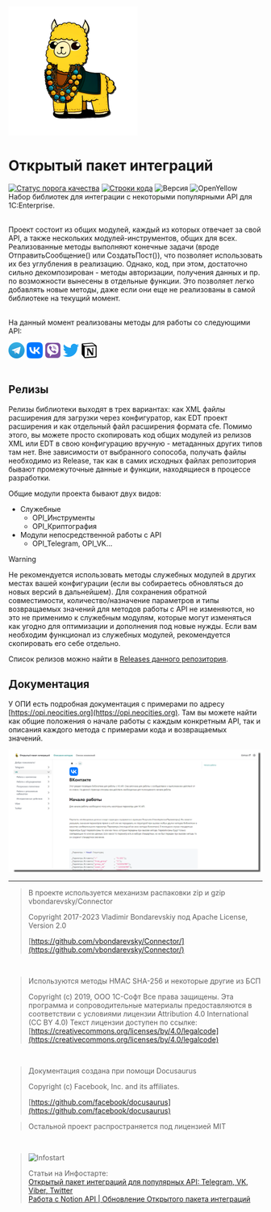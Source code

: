 <img src="https://github.com/Bayselonarrend/OpenIntegrations/raw/main/Media/logo.png" style="height: 256px; width: 256px;">

# Открытый пакет интеграций
[![Статус порога качества](http://api.athenaeum.digital/Sonar/api/project_badges/measure?project=OpenIntegrations&metric=alert_status)](http://api.athenaeum.digital/Sonar/dashboard?id=OpenIntegrations)
[![Строки кода](http://api.athenaeum.digital/Sonar/api/project_badges/measure?project=OpenIntegrations&metric=ncloc)](http://api.athenaeum.digital/Sonar/dashboard?id=OpenIntegrations)
![Версия](https://img.shields.io/badge/Версия_1С-8.3.9-yellow)
![OpenYellow](https://openyellow.neocities.org/badges/2/736878759.svg?)
<br>
Набор библиотек для интеграции с некоторыми популярными API для 1C:Enterprise. <br>


<br>
Проект состоит из общих модулей, каждый из которых отвечает за свой API, а также нескольких модулей-инструментов, общих для всех. Реализованные методы выполняют конечные задачи (вроде ОтправитьСообщение() или СоздатьПост()), что позволяет использовать их без углубления в реализацию. Однако, код, при этом, достаточно сильно декомпозирован - методы авторизации, получения данных и пр. по возможности вынесены в отдельные функции. Это позволяет легко добавлять новые методы, даже если они еще не реализованы в самой библиотеке на текущий момент. <br><br>

На данный момент реализованы методы для работы со следующими API:
<br>
  <div>
  <a href="https://opi.neocities.org/docs/Telegram/"><img src="https://github.com/Bayselonarrend/OpenIntegrations/raw/main/Media/Telegram.png" width="32"></a>
  <a href="https://opi.neocities.org/docs/VK/"><img src="https://github.com/Bayselonarrend/OpenIntegrations/raw/main/Media/VK.png" width="32"></a>
  <a href="https://opi.neocities.org/docs/Viber/"><img src="https://github.com/Bayselonarrend/OpenIntegrations/raw/main/Media/Viber.png" width="32"></a>
  <a href="https://opi.neocities.org/docs/Twitter/"><img src="https://github.com/Bayselonarrend/OpenIntegrations/raw/main/Media/Twitter.png" width="32"></a>
  <a href="https://opi.neocities.org/docs/Notion/"><img src="https://github.com/Bayselonarrend/OpenIntegrations/raw/main/Media/Notion.png" width="32"></a>
</div>
<br>

## Релизы ##

Релизы библиотеки выходят в трех вариантах: как XML файлы расширения для загрузки через конфигуратор, как EDT проект расширения и как отдельный файл расширения формата cfe. Помимо этого, вы можете просто скопировать код общих модулей из релизов XML или EDT в свою конфигурацию вручную - метаданных других типов там нет. Вне зависимости от выбранного сопособа, получать файлы необходимо из Release, так как в самих исходных файлах репозитория бывают промежуточные данные и функции, находящиеся в процессе разработки.

Общие модули проекта бывают двух видов: 

- Служебные 
	- OPI_Инструменты
	- OPI_Криптография
- Модули непосредственной работы с API
	- OPI_Telegram, OPI_VK...
	
>[!WARNING]
>Не рекомендуется использовать методы служебных модулей в других местах вашей конфигурации (если вы собираетесь обновляться до новых версий в дальнейшем). Для сохранения обратной совместимости, количество/назначение параметров и типы возвращаемых значений для методов работы с API не изменяются, но это не применимо к служебным модулям, которые могут изменяться как угодно для оптимизации и дополнения под новые нужды. Если вам необходим функционал из служебных модулей, рекомендуется скопировать его себе отдельно.

Список релизов можно найти в [Releases данного репозитория](https://github.com/Bayselonarrend/OpenIntegrations/releases).  

## Документация ##

У ОПИ есть подробная документация с примерами по адресу [https://opi.neocities.org](https://opi.neocities.org). Там вы можете найти как общие положения о начале работы с каждым конкретным API, так и описания каждого метода с примерами кода и возвращаемых значений.

![Docs](https://github.com/Bayselonarrend/OpenIntegrations/raw/main/Media/docs.png)

___

>В проекте используется механизм распаковки zip и gzip vbondarevsky/Connector
>
>Copyright 2017-2023 Vladimir Bondarevskiy
>под Apache License, Version 2.0
>
>[https://github.com/vbondarevsky/Connector/](https://github.com/vbondarevsky/Connector/)
<br>

>Используются методы HMAC SHA-256 и некоторые другие из БСП
>
>Copyright (c) 2019, ООО 1С-Софт Все права защищены. Эта программа и сопроводительные материалы предоставляются в соответствии с условиями лицензии Attribution 4.0 International (CC BY 4.0) Текст лицензии доступен по ссылке: [https://creativecommons.org/licenses/by/4.0/legalcode](https://creativecommons.org/licenses/by/4.0/legalcode)
<br>

>Документация создана при помощи Docusaurus
>
>Copyright (c) Facebook, Inc. and its affiliates.
>
>[https://github.com/facebook/docusaurus](https://github.com/facebook/docusaurus)

>Остальной проект распространяется под лицензией MIT
<br>

>![Infostart](https://github.com/Bayselonarrend/TelegramEnterprise/raw/main/infostart.svg)
>
>Статьи на Инфостарте:<br>
>[Открытый пакет интеграций для популярных API: Telegram, VK, Viber, Twitter](https://infostart.ru/1c/articles/2016164/)<br>
>[Работа с Notion API | Обновление Открытого пакета интеграций](https://infostart.ru/1c/articles/2022254/)<br>
